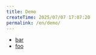 ```yaml
---
title: Demo
createTime: 2025/07/07 17:07:20
permalink: /en/demo/
---
```


- [bar](./bar.md)
- [foo](./foo.md)
